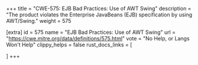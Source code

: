 +++
title = "CWE-575: EJB Bad Practices: Use of AWT Swing"
description	= "The product violates the Enterprise JavaBeans (EJB) specification by using AWT/Swing."
weight = 575

[extra]
id = 575
name = "EJB Bad Practices: Use of AWT Swing"
url = "https://cwe.mitre.org/data/definitions/575.html"
vote = "No Help, or Langs Won't Help"
clippy_helps = false
rust_docs_links = [
	
]
+++

